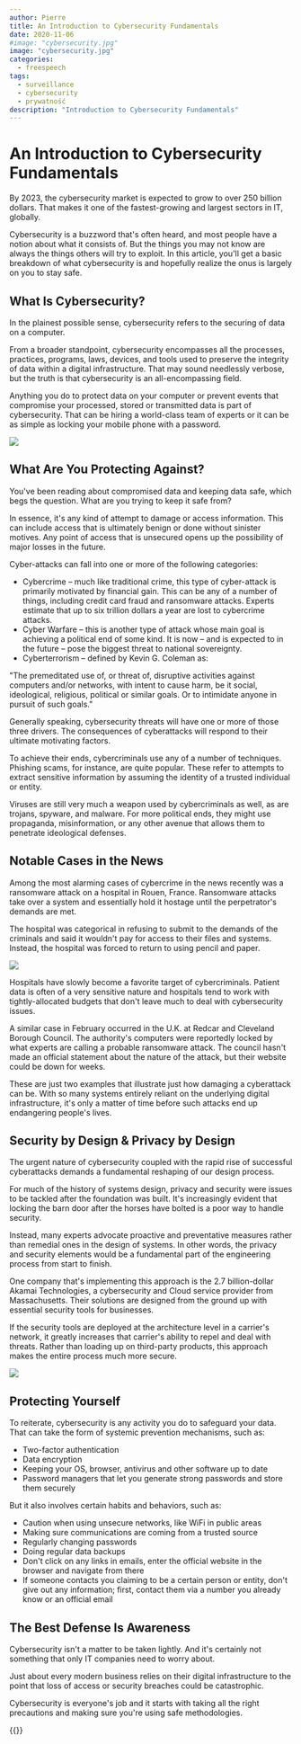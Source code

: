 ```yaml
---
author: Pierre
title: An Introduction to Cybersecurity Fundamentals
date: 2020-11-06
#image: "cybersecurity.jpg"
image: "cybersecurity.jpg"
categories:
  - freespeech
tags:
  - surveillance
  - cybersecurity
  - prywatność
description: "Introduction to Cybersecurity Fundamentals"
---
```


# An Introduction to Cybersecurity Fundamentals

By 2023, the cybersecurity market is expected to grow to over 250 billion dollars. That makes it one of the fastest-growing and largest sectors in IT, globally.

Cybersecurity is a buzzword that's often heard, and most people have a notion about what it consists of. But the things you may not know are always the things others will try to exploit. In this article, you'll get a basic breakdown of what cybersecurity is and hopefully realize the onus is largely on you to stay safe.

## What Is Cybersecurity?

In the plainest possible sense, cybersecurity refers to the securing of data on a computer.

From a broader standpoint, cybersecurity encompasses all the processes, practices, programs, laws, devices, and tools used to preserve the integrity of data within a digital infrastructure. That may sound needlessly verbose, but the truth is that cybersecurity is an all-encompassing field.

Anything you do to protect data on your computer or prevent events that compromise your processed, stored or transmitted data is part of cybersecurity. That can be hiring a world-class team of experts or it can be as simple as locking your mobile phone with a password.

![](https://i.imgur.com/5F7VYPj.jpg)


## What Are You Protecting Against?

You've been reading about compromised data and keeping data safe, which begs the question. What are you trying to keep it safe from?

In essence, it's any kind of attempt to damage or access information. This can include access that is ultimately benign or done without sinister motives. Any point of access that is unsecured opens up the possibility of major losses in the future.

Cyber-attacks can fall into one or more of the following categories:

- Cybercrime – much like traditional crime, this type of cyber-attack is primarily motivated by financial gain. This can be any of a number of things, including credit card fraud and ransomware attacks. Experts estimate that up to six trillion dollars a year are lost to cybercrime attacks.
- Cyber Warfare – this is another type of attack whose main goal is achieving a political end of some kind. It is now – and is expected to in the future – pose the biggest threat to national sovereignty.
- Cyberterrorism – defined by Kevin G. Coleman as:

"The premeditated use of, or threat of, disruptive activities against computers and/or networks, with intent to cause harm, be it social, ideological, religious, political or similar goals. Or to intimidate anyone in pursuit of such goals."

Generally speaking, cybersecurity threats will have one or more of those three drivers. The consequences of cyberattacks will respond to their ultimate motivating factors.

To achieve their ends, cybercriminals use any of a number of techniques. Phishing scams, for instance, are quite popular. These refer to attempts to extract sensitive information by assuming the identity of a trusted individual or entity.

Viruses are still very much a weapon used by cybercriminals as well, as are trojans, spyware, and malware. For more political ends, they might use propaganda, misinformation, or any other avenue that allows them to penetrate ideological defenses.

## Notable Cases in the News

Among the most alarming cases of cybercrime in the news recently was a ransomware attack on a hospital in Rouen, France. Ransomware attacks take over a system and essentially hold it hostage until the perpetrator's demands are met.

The hospital was categorical in refusing to submit to the demands of the criminals and said it wouldn't pay for access to their files and systems. Instead, the hospital was forced to return to using pencil and paper.

![](https://i.imgur.com/JwEulj8.jpg)


Hospitals have slowly become a favorite target of cybercriminals. Patient data is often of a very sensitive nature and hospitals tend to work with tightly-allocated budgets that don't leave much to deal with cybersecurity issues.

A similar case in February occurred in the U.K. at Redcar and Cleveland Borough Council. The authority's computers were reportedly locked by what experts are calling a probable ransomware attack. The council hasn't made an official statement about the nature of the attack, but their website could be down for weeks.

These are just two examples that illustrate just how damaging a cyberattack can be. With so many systems entirely reliant on the underlying digital infrastructure, it's only a matter of time before such attacks end up endangering people's lives.

## Security by Design & Privacy by Design

The urgent nature of cybersecurity coupled with the rapid rise of successful cyberattacks demands a fundamental reshaping of our design process.

For much of the history of systems design, privacy and security were issues to be tackled after the foundation was built. It's increasingly evident that locking the barn door after the horses have bolted is a poor way to handle security.

Instead, many experts advocate proactive and preventative measures rather than remedial ones in the design of systems. In other words, the privacy and security elements would be a fundamental part of the engineering process from start to finish.

One company that's implementing this approach is the 2.7 billion-dollar Akamai Technologies, a cybersecurity and Cloud service provider from Massachusetts. Their solutions are designed from the ground up with essential security tools for businesses.

If the security tools are deployed at the architecture level in a carrier's network, it greatly increases that carrier's ability to repel and deal with threats. Rather than loading up on third-party products, this approach makes the entire process much more secure.

![](https://i.imgur.com/Yk1aoE4.jpg)


## Protecting Yourself

To reiterate, cybersecurity is any activity you do to safeguard your data. That can take the form of systemic prevention mechanisms, such as:

* Two-factor authentication
* Data encryption
* Keeping your OS, browser, antivirus and other software up to date
* Password managers that let you generate strong passwords and store them securely

But it also involves certain habits and behaviors, such as:

* Caution when using unsecure networks, like WiFi in public areas
* Making sure communications are coming from a trusted source
* Regularly changing passwords
* Doing regular data backups
* Don't click on any links in emails, enter the official website in the browser and navigate from there
* If someone contacts you claiming to be a certain person or entity, don't give out any information; first, contact them via a number you already know or an official email

## The Best Defense Is Awareness

Cybersecurity isn't a matter to be taken lightly. And it's certainly not something that only IT companies need to worry about.

Just about every modern business relies on their digital infrastructure to the point that loss of access or security breaches could be catastrophic.

Cybersecurity is everyone's job and it starts with taking all the right precautions and making sure you're using safe methodologies.


 {{<tweet id="1324380426090270721">}}

